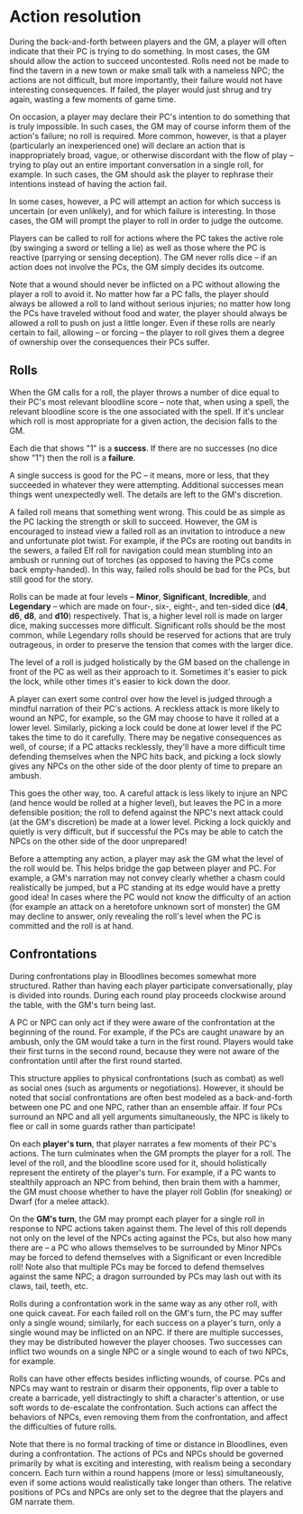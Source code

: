 # Action resolution

During the back-and-forth between players and the GM, a player will often
indicate that their PC is trying to do something. In most cases, the GM should
allow the action to succeed uncontested. Rolls need not be made to find the
tavern in a new town or make small talk with a nameless NPC; the actions are
not difficult, but more importantly, their failure would not have interesting
consequences. If failed, the player would just shrug and try again, wasting a
few moments of game time.

On occasion, a player may declare their PC's intention to do something that is
truly impossible. In such cases, the GM may of course inform them of the
action's failure; no roll is required. More common, however, is that a player
(particularly an inexperienced one) will declare an action that is
inappropriately broad, vague, or otherwise discordant with the flow of play –
trying to play out an entire important conversation in a single roll, for
example. In such cases, the GM should ask the player to rephrase their
intentions instead of having the action fail.

In some cases, however, a PC will attempt an action for which success is
uncertain (or even unlikely), and for which failure is interesting. In those
cases, the GM will prompt the player to roll in order to judge the outcome.

Players can be called to roll for actions where the PC takes the active role
(by swinging a sword or telling a lie) as well as those where the PC is
reactive (parrying or sensing deception). The GM never rolls dice – if an
action does not involve the PCs, the GM simply decides its outcome.

Note that a wound should never be inflicted on a PC without allowing the
player a roll to avoid it. No matter how far a PC falls, the player should
always be allowed a roll to land without serious injuries; no matter how long
the PCs have traveled without food and water, the player should always be
allowed a roll to push on just a little longer. Even if these rolls are nearly
certain to fail, allowing – or forcing – the player to roll gives them a
degree of ownership over the consequences their PCs suffer.

## Rolls

When the GM calls for a roll, the player throws a number of dice equal to
their PC's most relevant bloodline score – note that, when using a spell, the relevant bloodline score is the one associated with the spell. If it's unclear which roll is most
appropriate for a given action, the decision falls to the GM. 

Each die that shows "1" is a **success**. If there are no successes (no dice
show "1") then the roll is a **failure**.

A single success is good for the PC – it means, more or less, that they succeeded
in whatever they were attempting. Additional successes mean things went
unexpectedly well. The details are left to the GM's discretion.

A failed roll means that something went wrong. This could be as simple as the
PC lacking the strength or skill to succeed. However, the GM is encouraged to
instead view a failed roll as an invitation to introduce a new and unfortunate
plot twist. For example, if the PCs are rooting out bandits in the sewers, a
failed Elf roll for navigation could mean stumbling into an ambush or
running out of torches (as opposed to having the PCs come back empty-handed).
In this way, failed rolls should be bad for the PCs, but still good for the
story.

Rolls can be made at four levels – **Minor**, **Significant**,
**Incredible**, and **Legendary** – which are made on four-, six-, eight-, and
ten-sided dice (**d4**, **d6**, **d8**, and **d10**) respectively.  That
is, a higher level roll is made on larger dice, making successes more difficult. Significant rolls should be the most common, while Legendary rolls should be reserved for actions that are truly outrageous, in order to preserve the tension that comes with the larger dice.

The level of a roll is judged holistically by the GM based on the
challenge in front of the PC as well as their approach to it. Sometimes it's
easier to pick the lock, while other times it's easier to kick down the door.

A player can exert some control over how the level is judged through a
mindful narration of their PC's actions. A reckless attack is more likely to
wound an NPC, for example, so the GM may choose to have it rolled at a lower
level. Similarly, picking a lock could be done at lower level if the
PC takes the time to do it carefully. There may be negative consequences as
well, of course; if a PC attacks recklessly, they'll have a more difficult
time defending themselves when the NPC hits back, and picking a lock slowly
gives any NPCs on the other side of the door plenty of time to prepare an ambush.

This goes the other way, too. A careful attack is less likely to injure an NPC
(and hence would be rolled at a higher level), but leaves the PC in a
more defensible position; the roll to defend against the NPC's next attack
could (at the GM's discretion) be made at a lower level. Picking a lock
quickly and quietly is very difficult, but if successful the PCs may be able
to catch the NPCs on the other side of the door unprepared!

Before a attempting any action, a player may ask the GM what the level of
the roll would be. This helps bridge the gap between player and PC. For
example, a GM's narration may not convey clearly whether a chasm could
realistically be jumped, but a PC standing at its edge would have a pretty
good idea! In cases where the PC would not know the difficulty of an action
(for example an attack on a heretofore unknown sort of monster) the GM may
decline to answer, only revealing the roll's level when the PC is committed and
the roll is at hand.

## Confrontations

During confrontations play in Bloodlines becomes somewhat more structured. Rather than having each player participate conversationally, play is divided into rounds. During each round play proceeds clockwise around the table, with the GM's turn being last. 

A PC or NPC can only act if they were aware of the confrontation at the beginning of the round. For example, if the PCs are caught unaware by an ambush, only the GM would take a turn in the first round. Players would take their first turns in the second round, because they were not aware of the confrontation until after the first round started. 

This structure applies to physical confrontations (such as combat) as well as social ones (such as arguments or negotiations). However, it should be noted that social confrontations are often best modeled as a back-and-forth between one PC and one NPC, rather than an ensemble affair. If four PCs surround an NPC and all yell arguments simultaneously, the NPC is likely to flee or call in some guards rather than participate!

On each **player's turn**, that player narrates a few moments of their PC's actions. The turn culminates when the GM prompts the player for a roll. The level of the roll, and the bloodline score used for it, should holistically represent the entirety of the player's turn. For example, if a PC wants to stealthily approach an NPC from behind, then brain them with a hammer, the GM must choose whether to have the player roll Goblin (for sneaking) or Dwarf (for a melee attack). 

On the **GM's turn**, the GM may prompt each player for a single roll in response to NPC actions taken against them. The level of this roll depends not only on the level of the NPCs acting against the PCs, but also how many there are – a PC who allows themselves to be surrounded by Minor NPCs may be forced to defend themselves with a Significant or even Incredible roll! Note also that multiple PCs may be forced to defend themselves against the same NPC; a dragon surrounded by PCs may lash out with its claws, tail, teeth, etc. 

Rolls during a confrontation work in the same way as any other roll, with one quick caveat. For each failed roll on the GM's turn, the PC may suffer only a single wound; similarly, for each success on a player's turn, only a single wound may be inflicted on an NPC. If there are multiple successes, they may be distributed however the player chooses. Two successes can inflict two wounds on a single NPC or a single wound to each of two NPCs, for example. 

Rolls can have other effects besides inflicting wounds, of course. PCs and NPCs may want to restrain or disarm their opponents, flip over a table to create a barricade, yell distractingly to shift a character's attention, or use soft words to de-escalate the confrontation. Such actions can affect the behaviors of NPCs, even removing them from the confrontation, and affect the difficulties of future rolls. 

Note that there is no formal tracking of time or distance in Bloodlines, even during a confrontation. The actions of PCs and NPCs should be governed primarily by what is exciting and interesting, with realism being a secondary concern. Each turn within a round happens (more or less) simultaneously, even if some actions would realistically take longer than others. The relative positions of PCs and NPCs are only set to the degree that the players and GM narrate them. 
